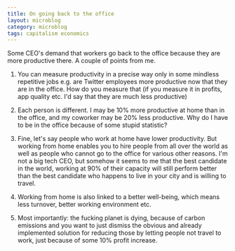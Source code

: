 ```yaml
---
title: On going back to the office
layout: microblog
category: microblog
tags: capitalism economics
---
```


Some CEO's demand that workers go back to the office because they are more productive there. A couple of points from me.

1. You can measure productivity in a precise way only in some mindless repetitive jobs e.g. are Twitter employees more productive now that they are in the office. How do you measure that (if you measure it in profits, app quality etc. I'd say that they are much less productive)

2. Each person is different. I may be 10% more productive at home than in the office, and my coworker may be 20% less productive. Why do I have to be in the office because of some stupid statistic?

3. Fine, let's say people who work at home have lower productivity. But working from home enables you to hire people from all over the world as well as people who cannot go to the office for various other reasons. I'm not a big tech CEO, but somehow it seems to me that the best candidate in the world, working at 90% of their capacity will still perform better than the best candidate who happens to live in your city and is willing to travel.

4. Working from home is also linked to a better well-being, which means less turnover, better working environment etc.

5. Most importantly: the fucking planet is dying, because of carbon emissions and you want to just dismiss the obvious and already implemented solution for reducing those by letting people not travel to work, just because of some 10% profit increase. 

